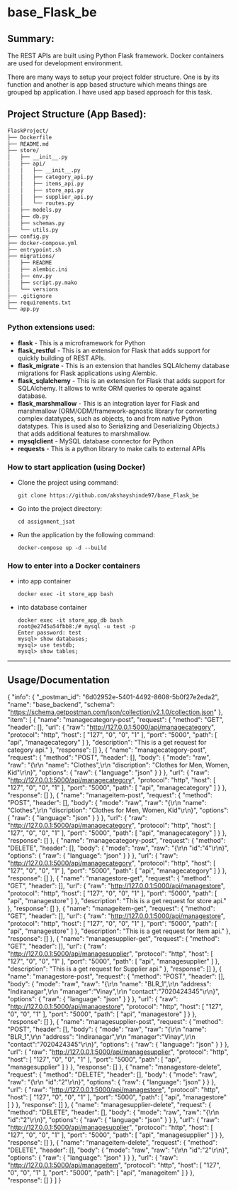 # base_Flask_be
## Summary:
The REST APIs are built using Python Flask framework. Docker containers are used for development environment.


There are many ways to setup your project folder structure. One is by its function and another is app based structure which means things are grouped bp application. I have used app based approach for this task.

## Project Structure (App Based):
```bash
FlaskProject/
├── Dockerfile
├── README.md
├── store/
│   ├── __init__.py
│   ├── api/
│   │   ├── __init__.py
│   │   ├── category_api.py
│   │   ├── items_api.py
│   │   ├── store_api.py
│   │   ├── supplier_api.py
│   │   └── routes.py
│   ├── models.py
│   ├── db.py
│   ├── schemas.py
│   └── utils.py
├── config.py
├── docker-compose.yml
├── entrypoint.sh
├── migrations/
│   ├── README
│   ├── alembic.ini
│   ├── env.py
│   ├── script.py.mako
│   └── versions
├── .gitignore
├── requirements.txt
└── app.py
```

### Python extensions used:
- **flask** - This is a microframework for Python
- **flask_restful** - This is an extension for Flask that adds support for quickly building of REST APIs.
- **flask_migrate** - This is an extension that handles SQLAlchemy database migrations for Flask applications using Alembic.
- **flask_sqlalchemy** - This is an extension for Flask that adds support for SQLAlchemy. It allows to write ORM queries to operate against database.
- **flask_marshmallow** - This is an integration layer for Flask and marshmallow (ORM/ODM/framework-agnostic library for converting complex datatypes, such as objects, to and from native Python datatypes. This is used also to Serializing and Deserializing Objects.) that adds additional features to marshmallow.
- **mysqlclient** - MySQL database connector for Python
- **requests** - This is a python library to make calls to external APIs

### How to start application (using Docker)
- Clone the project using command:
    ```
    git clone https://github.com/akshayshinde97/base_Flask_be
    ```
- Go into the project directory:
    ```
    cd assignment_jsat
    ```
- Run the application by the following command:
    ```
    docker-compose up -d --build
    ```

### How to enter into a Docker containers
- into app container
    ```
    docker exec -it store_app bash
    ```
- into database container
    ```
    docker exec -it store_app_db bash
    root@e27d5a54fbb8:/# mysql -u test -p
    Enter password: test
    mysql> show databases;
    mysql> use testdb;
    mysql> show tables;
    ````
-----------------------
## Usage/Documentation

{
	"info": {
		"_postman_id": "6d02952e-5401-4492-8608-5b0f27e2eda2",
		"name": "base_backend",
		"schema": "https://schema.getpostman.com/json/collection/v2.1.0/collection.json"
	},
	"item": [
		{
			"name": "managecategory-post",
			"request": {
				"method": "GET",
				"header": [],
				"url": {
					"raw": "http://127.0.0.1:5000/api/managecategory",
					"protocol": "http",
					"host": [
						"127",
						"0",
						"0",
						"1"
					],
					"port": "5000",
					"path": [
						"api",
						"managecategory"
					]
				},
				"description": "This is a get request for category api."
			},
			"response": []
		},
		{
			"name": "managecategory-post",
			"request": {
				"method": "POST",
				"header": [],
				"body": {
					"mode": "raw",
					"raw": "{\r\n  \"name\": \"Clothes\",\r\n  \"discription\": \"Clothes for Men, Women, Kid\"\r\n}",
					"options": {
						"raw": {
							"language": "json"
						}
					}
				},
				"url": {
					"raw": "http://127.0.0.1:5000/api/managecategory",
					"protocol": "http",
					"host": [
						"127",
						"0",
						"0",
						"1"
					],
					"port": "5000",
					"path": [
						"api",
						"managecategory"
					]
				}
			},
			"response": []
		},
		{
			"name": "manageitem-post",
			"request": {
				"method": "POST",
				"header": [],
				"body": {
					"mode": "raw",
					"raw": "{\r\n  \"name\": \"Clothes\",\r\n  \"discription\": \"Clothes for Men, Women, Kid\"\r\n}",
					"options": {
						"raw": {
							"language": "json"
						}
					}
				},
				"url": {
					"raw": "http://127.0.0.1:5000/api/managecategory",
					"protocol": "http",
					"host": [
						"127",
						"0",
						"0",
						"1"
					],
					"port": "5000",
					"path": [
						"api",
						"managecategory"
					]
				}
			},
			"response": []
		},
		{
			"name": "managecategory-post",
			"request": {
				"method": "DELETE",
				"header": [],
				"body": {
					"mode": "raw",
					"raw": "{\r\n    \"id\":\"4\"\r\n}",
					"options": {
						"raw": {
							"language": "json"
						}
					}
				},
				"url": {
					"raw": "http://127.0.0.1:5000/api/managecategory",
					"protocol": "http",
					"host": [
						"127",
						"0",
						"0",
						"1"
					],
					"port": "5000",
					"path": [
						"api",
						"managecategory"
					]
				}
			},
			"response": []
		},
		{
			"name": "managestore-get",
			"request": {
				"method": "GET",
				"header": [],
				"url": {
					"raw": "http://127.0.0.1:5000/api/managestore",
					"protocol": "http",
					"host": [
						"127",
						"0",
						"0",
						"1"
					],
					"port": "5000",
					"path": [
						"api",
						"managestore"
					]
				},
				"description": "This is a get request for store api."
			},
			"response": []
		},
		{
			"name": "manageitem-get",
			"request": {
				"method": "GET",
				"header": [],
				"url": {
					"raw": "http://127.0.0.1:5000/api/managestore",
					"protocol": "http",
					"host": [
						"127",
						"0",
						"0",
						"1"
					],
					"port": "5000",
					"path": [
						"api",
						"managestore"
					]
				},
				"description": "This is a get request for Item api."
			},
			"response": []
		},
		{
			"name": "managesupplier-get",
			"request": {
				"method": "GET",
				"header": [],
				"url": {
					"raw": "http://127.0.0.1:5000/api/managesupplier",
					"protocol": "http",
					"host": [
						"127",
						"0",
						"0",
						"1"
					],
					"port": "5000",
					"path": [
						"api",
						"managesupplier"
					]
				},
				"description": "This is a get request for Supplier api."
			},
			"response": []
		},
		{
			"name": "managestore-post",
			"request": {
				"method": "POST",
				"header": [],
				"body": {
					"mode": "raw",
					"raw": "{\r\n  \"name\": \"BLR_1\",\r\n  \"address\": \"Indiranagar\",\r\n  \"manager\":\"Vinay\",\r\n  \"contact\":\"7020424345\"\r\n}",
					"options": {
						"raw": {
							"language": "json"
						}
					}
				},
				"url": {
					"raw": "http://127.0.0.1:5000/api/managestore",
					"protocol": "http",
					"host": [
						"127",
						"0",
						"0",
						"1"
					],
					"port": "5000",
					"path": [
						"api",
						"managestore"
					]
				}
			},
			"response": []
		},
		{
			"name": "managesupplier-post",
			"request": {
				"method": "POST",
				"header": [],
				"body": {
					"mode": "raw",
					"raw": "{\r\n  \"name\": \"BLR_1\",\r\n  \"address\": \"Indiranagar\",\r\n  \"manager\":\"Vinay\",\r\n  \"contact\":\"7020424345\"\r\n}",
					"options": {
						"raw": {
							"language": "json"
						}
					}
				},
				"url": {
					"raw": "http://127.0.0.1:5000/api/managesupplier",
					"protocol": "http",
					"host": [
						"127",
						"0",
						"0",
						"1"
					],
					"port": "5000",
					"path": [
						"api",
						"managesupplier"
					]
				}
			},
			"response": []
		},
		{
			"name": "managestore-delete",
			"request": {
				"method": "DELETE",
				"header": [],
				"body": {
					"mode": "raw",
					"raw": "{\r\n    \"id\":\"2\"\r\n}",
					"options": {
						"raw": {
							"language": "json"
						}
					}
				},
				"url": {
					"raw": "http://127.0.0.1:5000/api/managestore",
					"protocol": "http",
					"host": [
						"127",
						"0",
						"0",
						"1"
					],
					"port": "5000",
					"path": [
						"api",
						"managestore"
					]
				}
			},
			"response": []
		},
		{
			"name": "managesupplier-delete",
			"request": {
				"method": "DELETE",
				"header": [],
				"body": {
					"mode": "raw",
					"raw": "{\r\n    \"id\":\"2\"\r\n}",
					"options": {
						"raw": {
							"language": "json"
						}
					}
				},
				"url": {
					"raw": "http://127.0.0.1:5000/api/managesupplier",
					"protocol": "http",
					"host": [
						"127",
						"0",
						"0",
						"1"
					],
					"port": "5000",
					"path": [
						"api",
						"managesupplier"
					]
				}
			},
			"response": []
		},
		{
			"name": "manageitem-delete",
			"request": {
				"method": "DELETE",
				"header": [],
				"body": {
					"mode": "raw",
					"raw": "{\r\n    \"id\":\"2\"\r\n}",
					"options": {
						"raw": {
							"language": "json"
						}
					}
				},
				"url": {
					"raw": "http://127.0.0.1:5000/api/manageitem",
					"protocol": "http",
					"host": [
						"127",
						"0",
						"0",
						"1"
					],
					"port": "5000",
					"path": [
						"api",
						"manageitem"
					]
				}
			},
			"response": []
		}
	]
}
